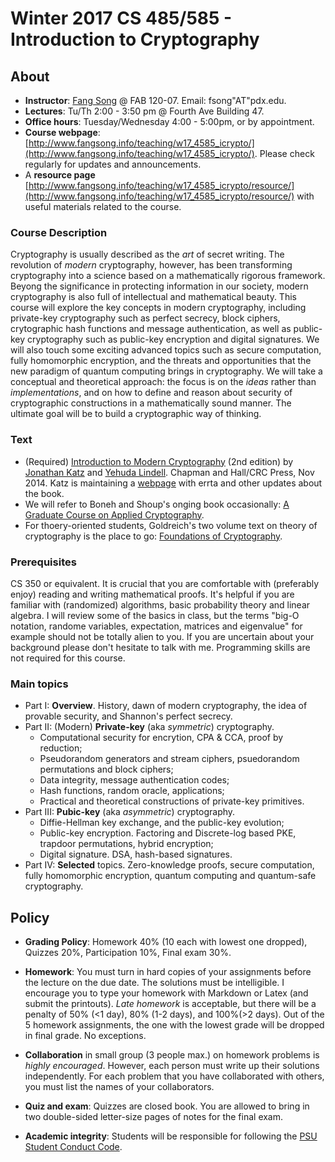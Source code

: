 # Winter 2017 CS 485/585 - Introduction to Cryptography

## About

*  **Instructor**: [Fang Song](http://www.fangsong.info) @ FAB 120-07. Email: fsong"AT"pdx.edu.
*  **Lectures**: Tu/Th 2:00 - 3:50 pm @ Fourth Ave Building 47.
*  **Office hours**: Tuesday/Wednesday 4:00 - 5:00pm, or by appointment. 
*  **Course webpage**: [http://www.fangsong.info/teaching/w17_4585_icrypto/](http://www.fangsong.info/teaching/w17_4585_icrypto/). Please check regularly for updates and announcements.
* A **resource page** [http://www.fangsong.info/teaching/w17_4585_icrypto/resource/](http://www.fangsong.info/teaching/w17_4585_icrypto/resource/) with useful materials related to the course. 

### Course Description

Cryptography is usually described as the _art_ of secret writing. The
revolution of _modern_ cryptography, however, has been transforming
cryptography into a science based on a mathematically rigorous
framework. Beyong the significance in protecting information in our
society, modern cryptography is also full of intellectual and
mathematical beauty. This course will explore the key concepts in
modern cryptography, including private-key cryptography such as
perfect secrecy, block ciphers, crytographic hash functions and
message authentication, as well as public-key cryptography such as
public-key encryption and digital signatures. We will also touch some
exciting advanced topics such as secure computation, fully homomorphic
encryption, and the threats and opportunities that the new paradigm of
quantum computing brings in cryptography. We will take a conceptual
and theoretical approach: the focus is on the _ideas_ rather than
_implementations_, and on how to define and reason about security of
cryptographic constructions in a mathematically sound manner. The
ultimate goal will be to build a cryptographic way of thinking.

### Text

* (Required) [Introduction to Modern
Cryptography](http://www.cs.umd.edu/~jkatz/imc.html)
(2nd edition) by [Jonathan
Katz](http://www.cs.umd.edu/~jkatz) and [Yehuda
Lindell](http://u.cs.biu.ac.il/~lindell/).  Chapman
and Hall/CRC Press, Nov 2014. Katz is maintaining a
[webpage](http://www.cs.umd.edu/~jkatz/imc.html) with
errta and other updates about the book.
* We will refer to Boneh and Shoup's onging book occasionally:
[A Graduate Course on Applied Cryptography](https://crypto.stanford.edu/~dabo/cryptobook/).
* For thoery-oriented students, Goldreich's two volume text on theory
  of cryptography is the place to go: [Foundations of
  Cryptography](http://www.wisdom.weizmann.ac.il/~oded/foc-book.html).


### Prerequisites

CS 350 or equivalent. It is crucial that you are comfortable with
(preferably enjoy) reading and writing mathematical proofs. It's
helpful if you are familiar with (randomized) algorithms, basic
probability theory and linear algebra. I will review some of the
basics in class, but the terms "big-O notation, randome variables,
expectation, matrices and eigenvalue" for example should not be
totally alien to you. If you are uncertain about your background
please don't hesitate to talk with me. Programming skills are not
required for this course.

### Main topics

* Part I: **Overview**. History, dawn of modern cryptography, the idea of provable
security, and Shannon's perfect secrecy.
* Part II: (Modern) **Private-key** (aka _symmetric_) cryptography.
    * Computational security for encrytion, CPA & CCA, proof by reduction;
    * Pseudorandom generators and stream ciphers, psuedorandom permutations and block ciphers;
    * Data integrity, message authentication codes; 
    * Hash functions, random oracle, applications;
    * Practical and theoretical constructions of private-key primitives.
* Part III: **Pubic-key** (aka _asymmetric_) cryptography.
    * Diffie-Hellman key exchange, and the public-key evolution;
    * Public-key encryption. Factoring and Discrete-log based PKE, trapdoor permutations, hybrid encryption;
    * Digital signature. DSA, hash-based signatures. 
* Part IV: **Selected** topics. Zero-knowledge proofs, secure computation, fully homomorphic encryption, quantum computing and quantum-safe cryptography. 

## Policy


* **Grading Policy**: Homework 40% (10 each with lowest one dropped),
     Quizzes 20%, Participation 10%, Final exam 30%.

* **Homework**: You must turn in hard copies of your assignments
     before the lecture on the due date. The solutions must be
     intelligible. I encourage you to type your homework with Markdown
     or Latex (and submit the printouts). _Late homework_ is
     acceptable, but there will be a penalty of 50% (<1 day), 80% (1-2
     days), and 100%(>2 days). Out of the 5 homework assignments, the
     one with the lowest grade will be dropped in final grade. No
     exceptions.

* **Collaboration** in small group (3 people max.) on homework
     problems is _highly encouraged_. However, each person must write
     up their solutions independently. For each problem that you have
     collaborated with others, you must list the names of your
     collaborators.

* **Quiz and exam**: Quizzes are closed book. You are allowed to bring
    in two double-sided letter-size pages of notes for the final exam.

*  **Academic integrity**: Students will be responsible for following the [PSU Student Conduct Code](http://www.pdx.edu/dos/codeofconduct). 


